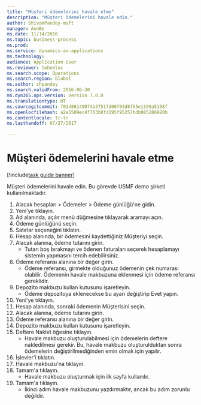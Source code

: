 ```yaml
--- 
title: "Müşteri ödemelerini havale etme"
description: "Müşteri ödemelerini havale edin."
author: ShivamPandey-msft
manager: AnnBe
ms.date: 11/14/2016
ms.topic: business-process
ms.prod: 
ms.service: dynamics-ax-applications
ms.technology: 
audience: Application User
ms.reviewer: twheeloc
ms.search.scope: Operations
ms.search.region: Global
ms.author: shpandey
ms.search.validFrom: 2016-06-30
ms.dyn365.ops.version: Version 7.0.0
ms.translationtype: HT
ms.sourcegitcommit: f01d88149074b37517d00f03d8f55e1199a5198f
ms.openlocfilehash: a2e5509ec4f763b8fd195f95257bdb085286920b
ms.contentlocale: tr-tr
ms.lasthandoff: 07/27/2017

---
```

# <a name="deposit-customer-payments"></a>Müşteri ödemelerini havale etme

[!include[task guide banner](../../includes/task-guide-banner.md)]

Müşteri ödemelerini havale edin. Bu görevde USMF demo şirketi kullanılmaktadır.

1. Alacak hesapları > Ödemeler > Ödeme günlüğü'ne gidin.
2. Yeni'ye tıklayın.
3. Ad alanında, açılır menü düğmesine tıklayarak aramayı açın.
4. Ödeme günlüğünü seçin. 
5. Satırlar seçeneğini tıklatın.
6. Hesap alanında, bir ödemesini kaydettiğiniz Müşteriyi seçin.
7. Alacak alanına, ödeme tutarını girin.
    * Tutarı boş bırakmayı ve ödenen faturaları seçerek hesaplamayı sistemin yapmasını tercih edebilirsiniz.  
8. Ödeme referansı alanına bir değer girin.
    * Ödeme referansı, girmekte olduğunuz ödemenin çek numarası olabilir. Ödemenin havale makbuzuna eklenmesi için ödeme referansı gereklidir.  
9. Depozito makbuzu kullan kutusunu işaretleyin.
    * Ödeme depozitoya eklenecekse bu ayarı değiştirip Evet yapın.  
10. Yeni'ye tıklayın.
11. Hesap alanında, sonraki ödemenin Müşterisini seçin.
12. Alacak alanına, ödeme tutarını girin.
13. Ödeme referansı alanına bir değer girin.
14. Depozito makbuzu kullan kutusunu işaretleyin.
15. Deftere Naklet öğesine tıklayın.
    * Havale makbuzu oluşturulabilmesi için ödemelerin deftere nakledilmesi gerekir. Bu, havale makbuzu oluşturulduktan sonra ödemelerin değiştirilmediğinden emin olmak için yapılır.  
16. İşlevler'i tıklatın.
17. Havale makbuzu'na tıklayın.
18. Tamam'a tıklayın.
    * Havale makbuzu oluşturmak için ilk sayfa kullanılır.  
19. Tamam'a tıklayın.
    * İkinci adım havale makbuzunu yazdırmaktır, ancak bu adım zorunlu değildir.  


